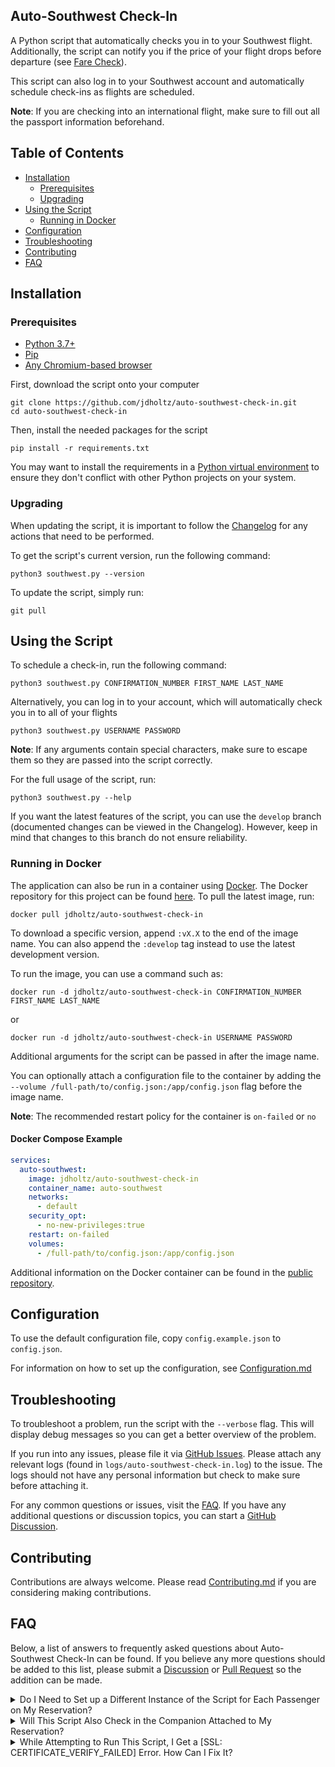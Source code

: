 ## Auto-Southwest Check-In
A Python script that automatically checks you in to your Southwest flight. Additionally,
the script can notify you if the price of your flight drops before departure
(see [Fare Check](CONFIGURATION.md#fare-check)).

This script can also log in to your Southwest account and automatically schedule check-ins as
flights are scheduled.

**Note**: If you are checking into an international flight, make sure to fill out all the passport
information beforehand.

## Table of Contents
- [Installation](#installation)
    * [Prerequisites](#prerequisites)
    * [Upgrading](#upgrading)
- [Using the Script](#using-the-script)
    * [Running in Docker](#running-in-docker)
- [Configuration](#configuration)
- [Troubleshooting](#troubleshooting)
- [Contributing](#contributing)
- [FAQ](#faq)

## Installation

### Prerequisites
- [Python 3.7+][0]
- [Pip][1]
- [Any Chromium-based browser][2]

First, download the script onto your computer
```shell
git clone https://github.com/jdholtz/auto-southwest-check-in.git
cd auto-southwest-check-in
```
Then, install the needed packages for the script
```shell
pip install -r requirements.txt
```
You may want to install the requirements in a [Python virtual environment][3] to ensure they don't conflict
with other Python projects on your system.

### Upgrading
When updating the script, it is important to follow the [Changelog](CHANGELOG.md) for any actions
that need to be performed.

To get the script's current version, run the following command:
```shell
python3 southwest.py --version
```

To update the script, simply run:
```shell
git pull
```

## Using the Script
To schedule a check-in, run the following command:
```shell
python3 southwest.py CONFIRMATION_NUMBER FIRST_NAME LAST_NAME
```
Alternatively, you can log in to your account, which will automatically check you in to all of your flights
```shell
python3 southwest.py USERNAME PASSWORD
```
**Note**: If any arguments contain special characters, make sure to escape them so they are passed into
the script correctly.

For the full usage of the script, run:
```shell
python3 southwest.py --help
```

If you want the latest features of the script, you can use the `develop` branch (documented changes
can be viewed in the Changelog). However, keep in mind that changes to this branch do not ensure reliability.

### Running in Docker
The application can also be run in a container using [Docker][4]. The Docker repository for this project
can be found [here][5]. To pull the latest image, run:
```shell
docker pull jdholtz/auto-southwest-check-in
```
To download a specific version, append `:vX.X` to the end of the image name. You can also append the
`:develop` tag instead to use the latest development version.

To run the image, you can use a command such as:
```shell
docker run -d jdholtz/auto-southwest-check-in CONFIRMATION_NUMBER FIRST_NAME LAST_NAME
```
or
```shell
docker run -d jdholtz/auto-southwest-check-in USERNAME PASSWORD
```
Additional arguments for the script can be passed in after the image name.

You can optionally attach a configuration file to the container by adding the
`--volume /full-path/to/config.json:/app/config.json` flag before the image name.

**Note**: The recommended restart policy for the container is `on-failed` or `no`

#### Docker Compose Example
```yaml
services:
  auto-southwest:
    image: jdholtz/auto-southwest-check-in
    container_name: auto-southwest
    networks:
      - default
    security_opt:
      - no-new-privileges:true
    restart: on-failed
    volumes:
      - /full-path/to/config.json:/app/config.json
```

Additional information on the Docker container can be found in the [public repository][5].

## Configuration
To use the default configuration file, copy `config.example.json` to `config.json`.

For information on how to set up the configuration, see [Configuration.md](CONFIGURATION.md)

## Troubleshooting
To troubleshoot a problem, run the script with the `--verbose` flag. This will display debug messages so you can
get a better overview of the problem.

If you run into any issues, please file it via [GitHub Issues][6]. Please attach any relevant logs (found in
`logs/auto-southwest-check-in.log`) to the issue. The logs should not have any personal information but check to make
sure before attaching it.

For any common questions or issues, visit the [FAQ](#faq). If you have any additional questions or discussion topics,
you can start a [GitHub Discussion][7].

## Contributing
Contributions are always welcome. Please read [Contributing.md](CONTRIBUTING.md) if you are considering making contributions.

## FAQ
Below, a list of answers to frequently asked questions about Auto-Southwest Check-In can be found. If you believe any more
questions should be added to this list, please submit a [Discussion][7] or [Pull Request][8] so the addition can be made.

<details>
<summary>Do I Need to Set up a Different Instance of the Script for Each Passenger on My Reservation?</summary>

This script will check the entire party in under the same reservation, so there is no need to create more than one instance
of the script per reservation.

However, this is not the case if you have a companion attached to your reservation. See the next question for information on
checking in a companion.
</details>

<details>
<summary>Will This Script Also Check in the Companion Attached to My Reservation?</summary>

Unfortunately, this is not possible due to how Southwest's companion system works. To ensure your companion is also checked in,
you can set up their reservation or account separately in the configuration file.
</details>

<details>
<summary>While Attempting to Run This Script, I Get a [SSL: CERTIFICATE_VERIFY_FAILED] Error. How Can I Fix It?</summary>

If you are on MacOS, this error most likely occurred because your Python installation does not have any root certificates. To
install these certificates, follow the directions found at [this Stack Overflow question][9].

Credit to [@greennayr](https://github.com/greennayr) for the answer to this question.
</details>


[0]: https://www.python.org/downloads/
[1]: https://pip.pypa.io/en/stable/installation/
[2]: https://en.wikipedia.org/wiki/Chromium_(web_browser)#Active
[3]: https://virtualenv.pypa.io/en/stable/
[4]: https://www.docker.com/
[5]: https://hub.docker.com/repository/docker/jdholtz/auto-southwest-check-in
[6]: https://github.com/jdholtz/auto-southwest-check-in/issues/new/choose
[7]: https://github.com/jdholtz/auto-southwest-check-in/discussions/new/choose
[8]: https://github.com/jdholtz/auto-southwest-check-in/pulls
[9]: https://stackoverflow.com/questions/42098126/mac-osx-python-ssl-sslerror-ssl-certificate-verify-failed-certificate-verify
